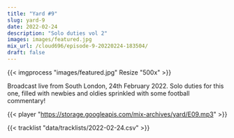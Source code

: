 ```yaml
---
title: "Yard #9"
slug: yard-9
date: 2022-02-24
description: "Solo duties vol 2"
images: images/featured.jpg
mix_url: /cloud696/episode-9-20220224-183504/
draft: false
---
```


{{< imgprocess "images/featured.jpg" Resize "500x" >}}

Broadcast live from South London, 24th February 2022. Solo duties for this one, filled with newbies and oldies sprinkled with some football commentary!

{{< player "https://storage.googleapis.com/mix-archives/yard/E09.mp3" >}}

{{< tracklist "data/tracklists/2022-02-24.csv" >}}
